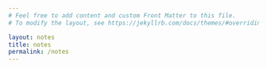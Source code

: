 ```yaml
---
# Feel free to add content and custom Front Matter to this file.
# To modify the layout, see https://jekyllrb.com/docs/themes/#overriding-theme-defaults

layout: notes
title: notes
permalink: /notes
---
```

